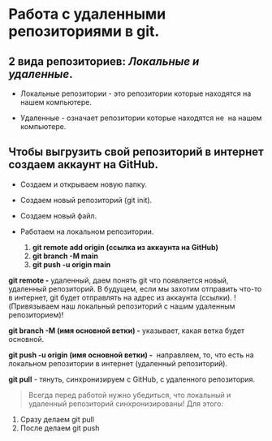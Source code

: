 # Работа с удаленными репозиториями в git.

## 2 вида репозиториев: _Локальные и удаленные_.

* Локальные репозитории - это репозитории которые находятся на нашем компьютере. 

* Удаленные - означает репозитории которые находятся не  на нашем компьютере.

## Чтобы выгрузить свой репозиторий в интернет создаем аккаунт на GitHub.

- Создаем и открываем новую папку.
- Создаем новый репозиторий (git init).
- Создаем новый файл.
- Работаем на локальном репозитории.

    1. **git remote add origin (ссылка из аккаунта на GitHub)**
    2. **git branch -M main**
    3. **git push -u origin main**

**git remote -** удаленный, даем понять git что появляется новый, удаленный репозиторий. В будущем, если мы захотим отправить что-то в интернет, git будет отправлять на адрес из аккаунта (ссылки). 
!(Привязываем наш локальный репозиторий с нашим удаленным репозиторием)! 

**git branch -M (имя основной ветки) -** указывает, какая ветка будет основной.

**git push -u origin (имя основной ветки) -**  направляем, то, что есть на локальном репозитории в интернет (удаленный репозиторий).

**git pull** - тянуть, синхронизируем с GitHub, с удаленного репозитория.

> Всегда перед работой нужно убедиться, что локальный и удаленный репозиторий синхронизированы! Для этого:
    
1. Сразу делаем git pull
2. После делаем git push